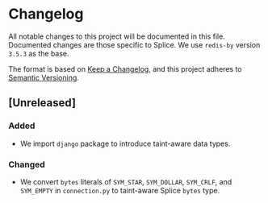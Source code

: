 # Changelog
All notable changes to this project will be documented in this file.
Documented changes are those specific to Splice. 
We use `redis-by` version `3.5.3` as the base.

The format is based on [Keep a Changelog](https://keepachangelog.com/en/1.0.0/),
and this project adheres to [Semantic Versioning](https://semver.org/spec/v2.0.0.html).

## [Unreleased]
### Added
- We import `django` package to introduce taint-aware data types.

### Changed
- We convert `bytes` literals of `SYM_STAR`, `SYM_DOLLAR`, `SYM_CRLF`, and 
  `SYM_EMPTY` in `connection.py` to taint-aware Splice `bytes` type.